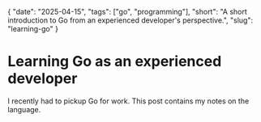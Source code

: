 {
    "date": "2025-04-15",
    "tags": ["go", "programming"],
    "short": "A short introduction to Go from an experienced developer's perspective.",
    "slug": "learning-go"
}

# Learning Go as an experienced developer

I recently had to pickup Go for work. This post contains my notes on the language.

